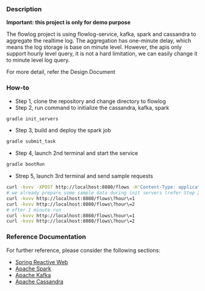### Description
**Important: this project is only for demo purpose**

The flowlog project is using flowlog-service, kafka, spark and cassandra to aggregate the realtime log. The aggregation has one-minute delay, which means the log storage is base on minute level. However, the apis only support hourly level query, it is not a hard limitation, we can easily change it to minute level log query.

For more detail, refer the Design Document

### How-to
- Step 1, clone the repository and change directory to flowlog
- Step 2, run command to initialize the cassandra, kafka, spark
```bash
gradle init_servers
```
- Step 3, build and deploy the spark job
```bash
gradle submit_task
```
- Step 4, launch 2nd terminal and start the service
```bash
gradle bootRun
```
- Strep 5, launch 3rd terminal and send sample requests
```bash
curl -kvvv -XPOST http://localhost:8080/flows -H'Content-Type: application/json'  -d '[{"hour":1,"src_app":"foo","desc_app":"bar","vpc_id":"vpc-1","bytes_tx":200,"bytes_rx":600},{"hour":1,"src_app":"foo","desc_app":"biz","vpc_id":"vpc-0","bytes_tx":1000,"bytes_rx":800}]]'
# we already prepare some sample data during init servers (refer Step 2)
curl -kvvv http://localhost:8080/flows\?hour\=1
curl -kvvv http://localhost:8080/flows\?hour\=2
# after 1 minute run
curl -kvvv http://localhost:8080/flows\?hour\=1
curl -kvvv http://localhost:8080/flows\?hour\=2
```

### Reference Documentation
For further reference, please consider the following sections:

* [Spring Reactive Web](https://docs.spring.io/spring-boot/docs/2.7.1/reference/htmlsingle/#web.reactive)
* [Apache Spark](https://spark.apache.org/docs/latest/)
* [Apache Kafka](https://kafka.apache.org/documentation/)
* [Apache Cassandra](https://cassandra.apache.org/doc/latest/)
